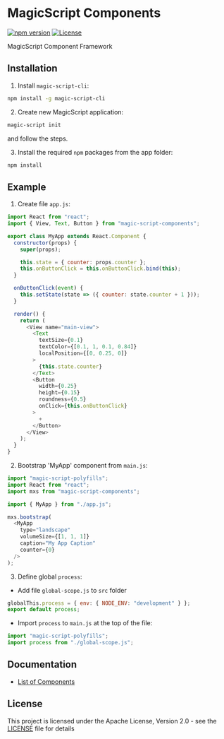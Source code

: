 # MagicScript Components

[![npm version](https://badge.fury.io/js/magic-script-components.svg)](https://badge.fury.io/js/magic-script-components) [![License](http://img.shields.io/:license-Apache%202.0-blue.svg)](LICENSE)

MagicScript Component Framework

## Installation

1. Install `magic-script-cli`:

```bash
npm install -g magic-script-cli
```

2. Create new MagicScript application:

```bash
magic-script init
```

and follow the steps.

3. Install the required `npm` packages from the app folder:

```bash
npm install
```

## Example

1. Create file `app.js`:

```javascript
import React from "react";
import { View, Text, Button } from "magic-script-components";

export class MyApp extends React.Component {
  constructor(props) {
    super(props);

    this.state = { counter: props.counter };
    this.onButtonClick = this.onButtonClick.bind(this);
  }

  onButtonClick(event) {
    this.setState(state => ({ counter: state.counter + 1 }));
  }

  render() {
    return (
      <View name="main-view">
        <Text
          textSize={0.1}
          textColor={[0.1, 1, 0.1, 0.84]}
          localPosition={[0, 0.25, 0]}
        >
          {this.state.counter}
        </Text>
        <Button
          width={0.25}
          height={0.15}
          roundness={0.5}
          onClick={this.onButtonClick}
        >
          +
        </Button>
      </View>
    );
  }
}
```

2. Bootstrap 'MyApp' component from `main.js`:

```javascript
import "magic-script-polyfills";
import React from "react";
import mxs from "magic-script-components";

import { MyApp } from "./app.js";

mxs.bootstrap(
  <MyApp
    type="landscape"
    volumeSize={[1, 1, 1]}
    caption="My App Caption"
    counter={0}
  />
);
```

3. Define global `process`:

- Add file `global-scope.js` to `src` folder

```javascript
globalThis.process = { env: { NODE_ENV: "development" } };
export default process;
```

- Import `process` to `main.js` at the top of the file:

```javascript
import "magic-script-polyfills";
import process from "./global-scope.js";
```

## Documentation

- [List of Components](docs/Components.md)

## License

This project is licensed under the Apache License, Version 2.0 - see the [LICENSE](LICENSE) file for details
